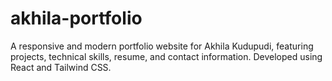 # akhila-portfolio

A responsive and modern portfolio website for Akhila Kudupudi, featuring projects, technical skills, resume, and contact information. Developed using React and Tailwind CSS.
